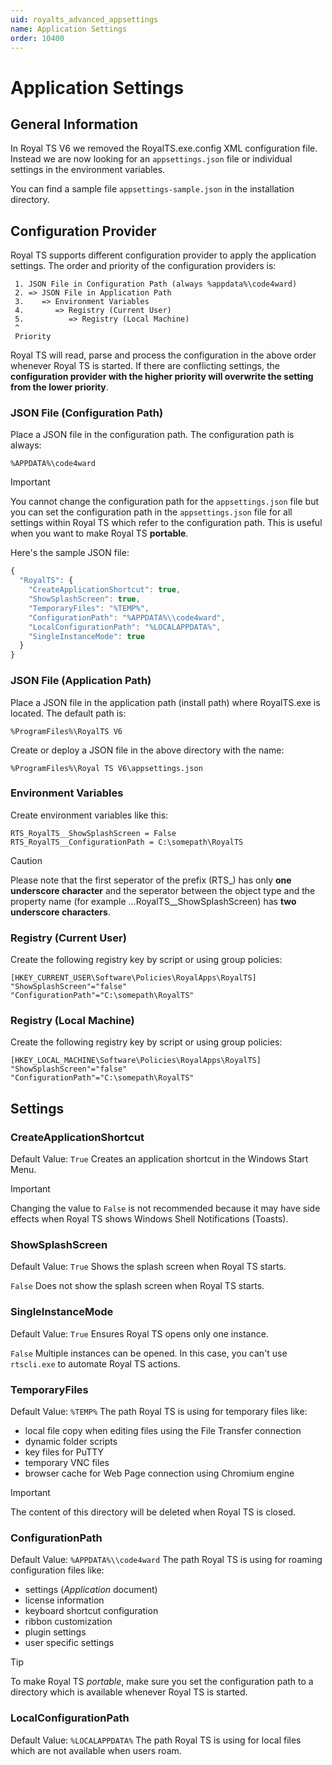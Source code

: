 ```yaml
---
uid: royalts_advanced_appsettings
name: Application Settings
order: 10400
---
```


# Application Settings

## General Information
In Royal TS V6 we removed the RoyalTS.exe.config XML configuration file. Instead we are now looking for an `appsettings.json` file or individual settings in the environment variables.  

You can find a sample file `appsettings-sample.json` in the installation directory.  

## Configuration Provider
Royal TS supports different configuration provider to apply the application settings. The order and priority of the configuration providers is:
```none
 1. JSON File in Configuration Path (always %appdata%\code4ward)
 2. => JSON File in Application Path
 3.    => Environment Variables
 4.       => Registry (Current User)
 5.          => Registry (Local Machine)
 ^
 Priority
```
Royal TS will read, parse and process the configuration in the above order whenever Royal TS is started. If there are conflicting settings, the **configuration provider with the higher priority will overwrite the setting from the lower priority**.

### JSON File (Configuration Path)
Place a JSON file in the configuration path. The configuration path is always:
```batchfile
%APPDATA%\code4ward
```
> [!IMPORTANT]
> You cannot change the configuration path for the `appsettings.json` file but you can set the configuration path in the `appsettings.json` file for all settings within Royal TS which refer to the configuration path. This is useful when you want to make Royal TS **portable**.

Here's the sample JSON file:
```javascript
{
  "RoyalTS": {
    "CreateApplicationShortcut": true,
    "ShowSplashScreen": true,
    "TemporaryFiles": "%TEMP%",
    "ConfigurationPath": "%APPDATA%\\code4ward",
    "LocalConfigurationPath": "%LOCALAPPDATA%",
    "SingleInstanceMode": true
  } 
}
```

### JSON File (Application Path)
Place a JSON file in the application path (install path) where RoyalTS.exe is located. The default path is:
```batchfile
%ProgramFiles%\RoyalTS V6
```
Create or deploy a JSON file in the above directory with the name:
```batchfile
%ProgramFiles%\Royal TS V6\appsettings.json
```

### Environment Variables
Create environment variables like this:
```batchfile
RTS_RoyalTS__ShowSplashScreen = False
RTS_RoyalTS__ConfigurationPath = C:\somepath\RoyalTS
```
> [!CAUTION]
> Please note that the first seperator of the prefix (RTS_) has only **one underscore character** and the seperator between the object type and the property name (for example ...RoyalTS__ShowSplashScreen) has **two underscore characters**.

### Registry (Current User)
Create the following registry key by script or using group policies:
```batchfile
[HKEY_CURRENT_USER\Software\Policies\RoyalApps\RoyalTS]
"ShowSplashScreen"="false"
"ConfigurationPath"="C:\somepath\RoyalTS"
```

### Registry (Local Machine)
Create the following registry key by script or using group policies:
```batchfile
[HKEY_LOCAL_MACHINE\Software\Policies\RoyalApps\RoyalTS]
"ShowSplashScreen"="false"
"ConfigurationPath"="C:\somepath\RoyalTS"
```

## Settings

### CreateApplicationShortcut
Default Value: `True`
Creates an application shortcut in the Windows Start Menu.

> [!IMPORTANT]
> Changing the value to `False` is not recommended because it may have side effects when Royal TS shows Windows Shell Notifications (Toasts).

### ShowSplashScreen
Default Value: `True`
Shows the splash screen when Royal TS starts.

`False`
Does not show the splash screen when Royal TS starts.

### SingleInstanceMode
Default Value: `True`
Ensures Royal TS opens only one instance.

`False`
Multiple instances can be opened. In this case, you can't use `rtscli.exe` to automate Royal TS actions.

### TemporaryFiles
Default Value: `%TEMP%`
The path Royal TS is using for temporary files like:
- local file copy when editing files using the File Transfer connection
- dynamic folder scripts
- key files for PuTTY
- temporary VNC files
- browser cache for Web Page connection using Chromium engine

> [!IMPORTANT]
> The content of this directory will be deleted when Royal TS is closed.

### ConfigurationPath
Default Value: `%APPDATA%\\code4ward`
The path Royal TS is using for roaming configuration files like:
- settings (*Application* document)
- license information
- keyboard shortcut configuration
- ribbon customization
- plugin settings
- user specific settings

> [!TIP]
> To make Royal TS *portable*, make sure you set the configuration path to a directory which is available whenever Royal TS is started.

### LocalConfigurationPath
Default Value: `%LOCALAPPDATA%`
The path Royal TS is using for local files which are not available when users roam.
